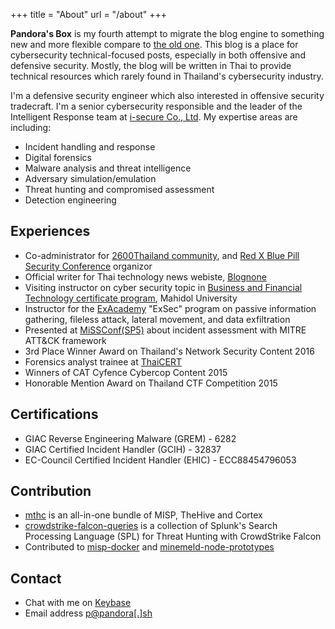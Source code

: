 +++
title = "About"
url = "/about"
+++

**Pandora's Box** is my fourth attempt to migrate the blog engine to something new and more flexible compare to [the old one](https://pe3zx.blogspot.com). This blog is a place for cybersecurity technical-focused posts, especially in both offensive and defensive security. Mostly, the blog will be written in Thai to provide technical resources which rarely found in Thailand's cybersecurity industry.

I'm a defensive security engineer which also interested in offensive security tradecraft. I'm a senior cybersecurity responsible and the leader of the Intelligent Response team at [i-secure Co., Ltd](https://www.i-secure.co.th). My expertise areas are including:

- Incident handling and response
- Digital forensics
- Malware analysis and threat intelligence
- Adversary simulation/emulation
- Threat hunting and compromised assessment
- Detection engineering

## Experiences

- Co-administrator for [2600Thailand community](https://web.facebook.com/groups/2600Thailand/), and [Red X Blue Pill Security Conference](https://www.eventpop.me/e/5673-redxbluepill2019/) organizor
- Official writer for Thai technology news webiste, [Blognone](https://www.blognone.com/blog/pe3z)
- Visiting instructor on cyber security topic in [Business and Financial Technology certificate program](https://www.ict.mahidol.ac.th/newgraduatecourse/fintech/course-information.html), Mahidol University
- Instructor for the [ExAcademy](https://exacademy.net/) "ExSec" program on passive information gathering, fileless attack, lateral movement, and data exfiltration
- Presented at [MiSSConf(SP5)](https://docs.google.com/presentation/d/1HJj7svm206DsovI2n-ESaLcCh46MFg_9c1Hx0wq8UrU/) about incident assessment with MITRE ATT&CK framework
- 3rd Place Winner Award on Thailand's Network Security Content 2016
- Forensics analyst trainee at [ThaiCERT](https://www.thaicert.or.th/)
- Winners of CAT Cyfence Cybercop Content 2015
- Honorable Mention Award on Thailand CTF Competition 2015

## Certifications

- GIAC Reverse Engineering Malware (GREM) - 6282
- GIAC Certified Incident Handler (GCIH) - 32837
- EC-Council Certified Incident Handler (EHIC) - ECC88454796053

## Contribution

- [mthc](https://github.com/pe3zx/mthc) is an all-in-one bundle of MISP, TheHive and Cortex
- [crowdstrike-falcon-queries](https://github.com/pe3zx/crowdstrike-falcon-queries) is a collection of Splunk's Search Processing Language (SPL) for Threat Hunting with CrowdStrike Falcon
- Contributed to [misp-docker](https://github.com/MISP/misp-docker) and [minemeld-node-prototypes](https://github.com/PaloAltoNetworks/minemeld-node-prototypes)

## Contact

- Chat with me on [Keybase](https://keybase.io/pe3z)
- Email address [p@pandora[.]sh](mailto:p@pandora.sh)